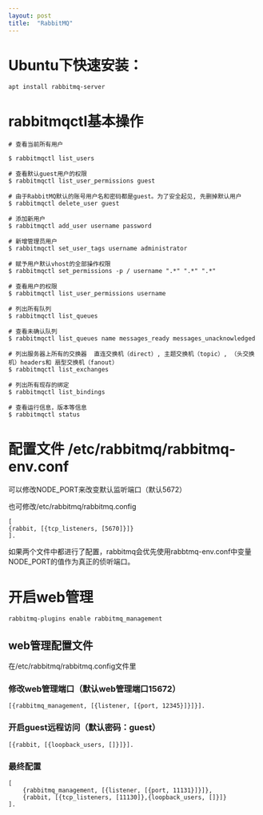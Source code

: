 ```yaml
---
layout: post
title:  "RabbitMQ"
---
```


# Ubuntu下快速安装：

	apt install rabbitmq-server

# rabbitmqctl基本操作

	# 查看当前所有用户
	
	$ rabbitmqctl list_users
	 
	# 查看默认guest用户的权限
	$ rabbitmqctl list_user_permissions guest
	 
	# 由于RabbitMQ默认的账号用户名和密码都是guest。为了安全起见, 先删掉默认用户
	$ rabbitmqctl delete_user guest
	 
	# 添加新用户
	$ rabbitmqctl add_user username password
	 
	# 新增管理员用户
	$ rabbitmqctl set_user_tags username administrator
	 
	# 赋予用户默认vhost的全部操作权限
	$ rabbitmqctl set_permissions -p / username ".*" ".*" ".*"
	 
	# 查看用户的权限
	$ rabbitmqctl list_user_permissions username

	# 列出所有队列
	$ rabbitmqctl list_queues

	# 查看未确认队列
	$ rabbitmqctl list_queues name messages_ready messages_unacknowledged

	# 列出服务器上所有的交换器  直连交换机（direct）, 主题交换机（topic）, （头交换机）headers和 扇型交换机（fanout）
	$ rabbitmqctl list_exchanges

	# 列出所有现存的绑定
	$ rabbitmqctl list_bindings

	# 查看运行信息，版本等信息
	$ rabbitmqctl status

# 配置文件 /etc/rabbitmq/rabbitmq-env.conf

可以修改NODE_PORT来改变默认监听端口（默认5672）

也可修改/etc/rabbitmq/rabbitmq.config

	[
	{rabbit, [{tcp_listeners, [5670]}]}
	].

如果两个文件中都进行了配置，rabbitmq会优先使用rabbtmq-env.conf中变量NODE_PORT的值作为真正的侦听端口。


# 开启web管理

	rabbitmq-plugins enable rabbitmq_management

## web管理配置文件

在/etc/rabbitmq/rabbitmq.config文件里

### 修改web管理端口（默认web管理端口15672）

	[{rabbitmq_management, [{listener, [{port, 12345}]}]}].

### 开启guest远程访问（默认密码：guest）

	[{rabbit, [{loopback_users, []}]}].

### 最终配置

	[
		{rabbitmq_management, [{listener, [{port, 11131}]}]},
		{rabbit, [{tcp_listeners, [11130]},{loopback_users, []}]}
	].
